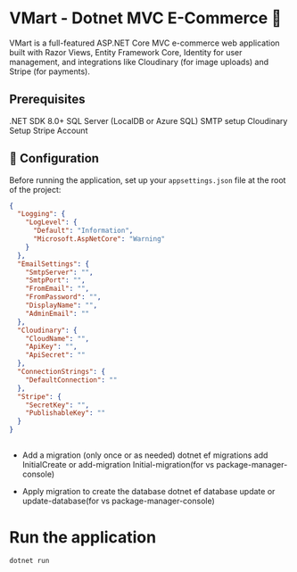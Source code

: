 # VMart - Dotnet MVC E-Commerce 🛒

VMart is a full-featured ASP.NET Core MVC e-commerce web application built with Razor Views, Entity Framework Core, Identity for user management, and integrations like Cloudinary (for image uploads) and Stripe (for payments).


## Prerequisites
.NET SDK 8.0+
SQL Server (LocalDB or Azure SQL)
SMTP setup
Cloudinary Setup
Stripe Account


## 🔧 Configuration

Before running the application, set up your `appsettings.json` file at the root of the project:

```json
{
  "Logging": {
    "LogLevel": {
      "Default": "Information",
      "Microsoft.AspNetCore": "Warning"
    }
  },
  "EmailSettings": {
    "SmtpServer": "",
    "SmtpPort": "",
    "FromEmail": "",
    "FromPassword": "",
    "DisplayName": "",
    "AdminEmail": ""
  },
  "Cloudinary": {
    "CloudName": "",
    "ApiKey": "",
    "ApiSecret": ""
  },
  "ConnectionStrings": {
    "DefaultConnection": ""
  },
  "Stripe": {
    "SecretKey": "",
    "PublishableKey": ""
  }
}
```

## 
- Add a migration (only once or as needed)
dotnet ef migrations add InitialCreate or add-migration Initial-migration(for vs package-manager-console)

- Apply migration to create the database
dotnet ef database update or update-database(for vs package-manager-console)


# Run the application
```
dotnet run

